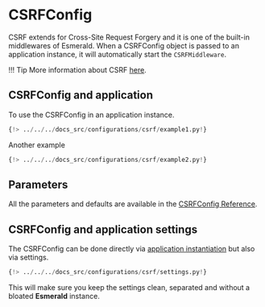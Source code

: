 # CSRFConfig

CSRF extends for Cross-Site Request Forgery and it is one of the built-in middlewares of Esmerald.
When a CSRFConfig object is passed to an application instance, it will automatically start the `CSRFMiddleware`.

!!! Tip
    More information about CSRF
    <a href="https://owasp.org/www-community/attacks/csrf" target='_blank'>here</a>.

## CSRFConfig and application

To use the CSRFConfig in an application instance.

```python hl_lines="4-5 8"
{!> ../../../docs_src/configurations/csrf/example1.py!}
```

Another example

```python hl_lines="4 7"
{!> ../../../docs_src/configurations/csrf/example2.py!}
```

## Parameters

All the parameters and defaults are available in the [CSRFConfig Reference](../references/configurations/csrf.md).

## CSRFConfig and application settings

The CSRFConfig can be done directly via [application instantiation](#csrfconfig-and-application) but also via settings.

```python
{!> ../../../docs_src/configurations/csrf/settings.py!}
```

This will make sure you keep the settings clean, separated and without a bloated **Esmerald** instance.
